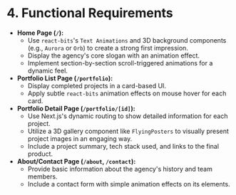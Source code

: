 # 4. Functional Requirements
* **Home Page (`/`):**
    * Use `react-bits`'s `Text Animations` and 3D background components (e.g., `Aurora` or `Orb`) to create a strong first impression.
    * Display the agency's core slogan with an animation effect.
    * Implement section-by-section scroll-triggered animations for a dynamic feel.
* **Portfolio List Page (`/portfolio`):**
    * Display completed projects in a card-based UI.
    * Apply subtle `react-bits` animation effects on mouse hover for each card.
* **Portfolio Detail Page (`/portfolio/[id]`):**
    * Use Next.js's dynamic routing to show detailed information for each project.
    * Utilize a 3D gallery component like `FlyingPosters` to visually present project images in an engaging way.
    * Include a project summary, tech stack used, and links to the final product.
* **About/Contact Page (`/about`, `/contact`):**
    * Provide basic information about the agency's history and team members.
    * Include a contact form with simple animation effects on its elements.
